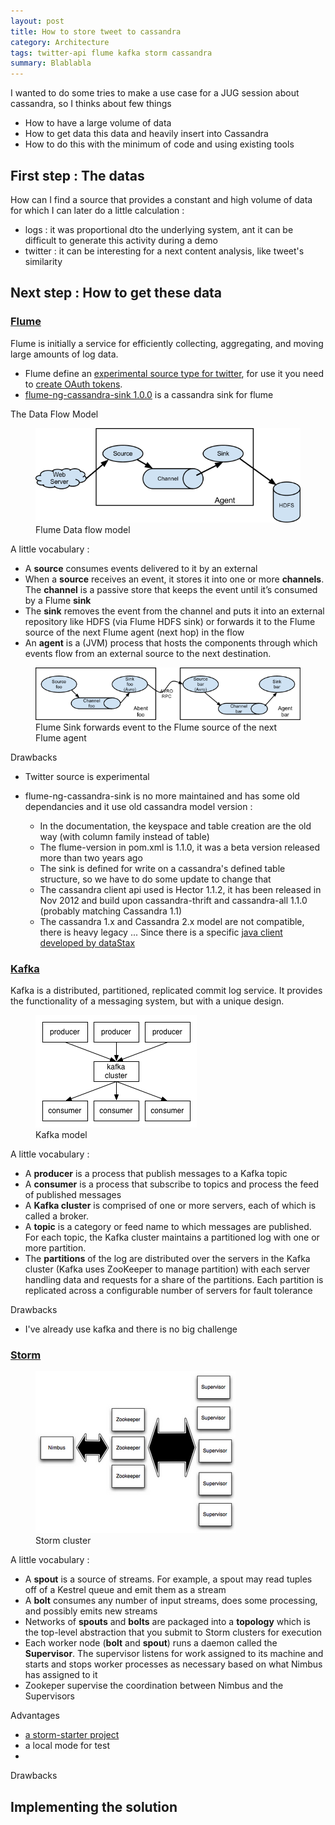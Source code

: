 ```yaml
---
layout: post
title: How to store tweet to cassandra
category: Architecture
tags: twitter-api flume kafka storm cassandra
summary: Blablabla
---
```


I wanted to do some tries to make a use case for a JUG session about cassandra, so I thinks about few things

- How to have a large volume of data
- How to get data this data and heavily insert into Cassandra
- How to do this with the minimum of code and using existing tools


## First step : The datas

How can I find a source that provides a constant and high volume of data for which I can later do a little calculation :

- logs : it was proportional dto the underlying system, ant it can be difficult to generate this activity during a demo
- twitter : it can be interesting for a next content analysis, like tweet's similarity

## Next step : How to get these data 

### [Flume](http://flume.apache.org/)

Flume is initially a service for efficiently collecting, aggregating, and moving large amounts of log data.
 
- Flume define an [experimental source type for twitter](http://flume.apache.org/FlumeUserGuide.html#twitter-1-firehose-source-experimental), for use it you need to [create OAuth tokens](https://dev.twitter.com/oauth/overview/application-owner-access-tokens).
- [flume-ng-cassandra-sink 1.0.0](https://github.com/btoddb/flume-ng-cassandra-sink) is a cassandra sink for flume

The Data Flow Model

<figure>
  <img src="/blog/assets/images/heavy-writing-to-cassandra/flume-model.png" />
  <figcaption>Flume Data flow model</figcaption>
</figure> 

A little vocabulary :

- A **source** consumes events delivered to it by an external
- When a **source** receives an event, it stores it into one or more **channels**. The **channel** is a passive store that keeps the event until it’s consumed by a Flume **sink**
- The **sink** removes the event from the channel and puts it into an external repository like HDFS (via Flume HDFS sink) or forwards it to the Flume source of the next Flume agent (next hop) in the flow
- An **agent** is a (JVM) process that hosts the components through which events flow from an external source to the next destination.

<figure>
  <img src="/blog/assets/images/heavy-writing-to-cassandra/flume-model-sink-to-source.png" />
  <figcaption>Flume Sink forwards event to the Flume source of the next Flume agent</figcaption>
</figure> 



Drawbacks 

- Twitter source is experimental
- flume-ng-cassandra-sink is no more maintained and has some old dependancies and it use old cassandra model version :

    - In the documentation, the keyspace and table creation are the old way (with column family instead of table)
    - The flume-version in pom.xml is 1.1.0, it was a beta version released more than two years ago
    - The sink is defined for write on a cassandra's defined table structure, so we have to do some update to change that
    - The cassandra client api used is Hector 1.1.2, it has been released in Nov 2012 and build upon cassandra-thrift and cassandra-all 1.1.0 (probably matching Cassandra 1.1) 
    - The cassandra 1.x and Cassandra 2.x model are not compatible, there is heavy legacy ... Since there is a specific [java client developed by dataStax](http://www.datastax.com/documentation/developer/java-driver/2.0/java-driver/whatsNew2.html)

### [Kafka](http://kafka.apache.org/)

Kafka is a distributed, partitioned, replicated commit log service. It provides the functionality of a messaging system, but with a unique design.

<figure>
  <img src="/blog/assets/images/heavy-writing-to-cassandra/kafka-model.png" />
  <figcaption>Kafka model</figcaption>
</figure>

A little vocabulary :

- A **producer** is a process that publish messages to a Kafka topic
- A **consumer** is a process that subscribe to topics and process the feed of published messages
- A **Kafka cluster** is comprised of one or more servers, each of which is called a broker.
- A **topic** is a category or feed name to which messages are published. For each topic, the Kafka cluster maintains a partitioned log with one or more partition.
- The **partitions** of the log are distributed over the servers in the Kafka cluster (Kafka uses ZooKeeper to manage partition) with each server handling data and requests for a share of the partitions. Each partition is replicated across a configurable number of servers for fault tolerance

Drawbacks
- I've already use kafka and there is no big challenge


### [Storm](https://storm.apache.org/)

<figure>
  <img src="/blog/assets/images/heavy-writing-to-cassandra/storm-cluster.png" />
  <figcaption>Storm cluster</figcaption>
</figure>

A little vocabulary :

- A **spout** is a source of streams. For example, a spout may read tuples off of a Kestrel queue and emit them as a stream
- A **bolt** consumes any number of input streams, does some processing, and possibly emits new streams
- Networks of **spouts** and **bolts** are packaged into a **topology** which is the top-level abstraction that you submit to Storm clusters for execution
- Each worker node (**bolt** and **spout**) runs a daemon called the **Supervisor**. The supervisor listens for work assigned to its machine and starts and stops worker processes as necessary based on what Nimbus has assigned to it
- Zookeper supervise the coordination between Nimbus and the Supervisors

Advantages
- [a storm-starter project](https://github.com/apache/storm/tree/master/examples/storm-starter) 
- a local mode for test
- 

Drawbacks 


## Implementing the solution


